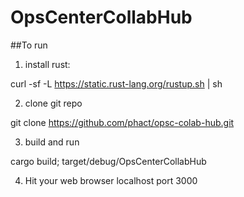 # OpsCenterCollabHub

##To run

1) install rust:

curl -sf -L https://static.rust-lang.org/rustup.sh | sh

2) clone git repo

git clone https://github.com/phact/opsc-colab-hub.git

3) build and run

cargo build; target/debug/OpsCenterCollabHub

4) Hit your web browser localhost port 3000

